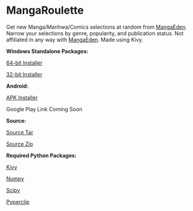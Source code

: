 # MangaRoulette

Get new Manga/Manhwa/Comics selections at random from [MangaEden](mangaeden.com). Narrow your selections by genre, popularity, and publication status. Not affiliated in any way with [MangaEden](mangaeden.com). Made using Kivy.

<b>Windows Standalone Packages:</b>

[64-bit Installer](https://github.com/zornrat/MangaRoulette/releases/download/Release/Install_MangaRoulette_x86_64.exe)

[32-bit Installer](https://github.com/zornrat/MangaRoulette/releases/download/Release/Install_MangaRoulette_x86.exe)

<b>Android:</b>

[APK Installer](https://github.com/zornrat/MangaRoulette/releases/download/Release/MangaRoulette-1.0.apk)

Google Play Link Coming Soon

<b>Source:</b>

[Source Tar](https://github.com/zornrat/MangaRoulette/archive/Release.tar.gz)

[Source Zip](https://github.com/zornrat/MangaRoulette/archive/Release.zip)


<b>Required Python Packages:</b>

[Kivy](https://kivy.org/docs/installation/installation.html)

[Numpy](https://docs.scipy.org/doc/numpy/user/install.html)

[Scipy](https://www.scipy.org/install.html)

[Pyperclip](https://github.com/asweigart/pyperclip)
